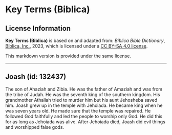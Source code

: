 # Key Terms (Biblica)

## License Information

**Key Terms (Biblica)** is based on and adapted from: _Biblica Bible Dictionary_, [Biblica, Inc.](https://www.biblica.com/), 2023, which is licensed under a [CC BY-SA 4.0 license](https://creativecommons.org/licenses/by-sa/4.0/legalcode.en).

This markdown version is provided under the same license.



--------------------------------

## Joash (id: 132437)

The son of Ahaziah and Zibia. He was the father of Amaziah and was from the tribe of Judah. He was the seventh king of the southern kingdom. His grandmother Athaliah tried to murder him but his aunt Jehosheba saved him. Joash grew up in the temple with Jehoiada. He became king when he was seven years old. He made sure that the temple was repaired. He followed God faithfully and led the people to worship only God. He did this for as long as Jehoiada was alive. After Jehoiada died, Joash did evil things and worshipped false gods.


